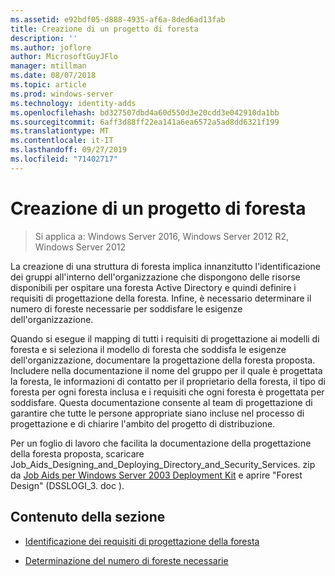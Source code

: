 ```yaml
---
ms.assetid: e92bdf05-d888-4935-af6a-8ded6ad13fab
title: Creazione di un progetto di foresta
description: ''
ms.author: joflore
author: MicrosoftGuyJFlo
manager: mtillman
ms.date: 08/07/2018
ms.topic: article
ms.prod: windows-server
ms.technology: identity-adds
ms.openlocfilehash: bd327507dbd4a60d550d3e20cdd3e042910da1bb
ms.sourcegitcommit: 6aff3d88ff22ea141a6ea6572a5ad8dd6321f199
ms.translationtype: MT
ms.contentlocale: it-IT
ms.lasthandoff: 09/27/2019
ms.locfileid: "71402717"
---
```

# <a name="creating-a-forest-design"></a>Creazione di un progetto di foresta

>Si applica a: Windows Server 2016, Windows Server 2012 R2, Windows Server 2012

La creazione di una struttura di foresta implica innanzitutto l'identificazione dei gruppi all'interno dell'organizzazione che dispongono delle risorse disponibili per ospitare una foresta Active Directory e quindi definire i requisiti di progettazione della foresta. Infine, è necessario determinare il numero di foreste necessarie per soddisfare le esigenze dell'organizzazione.  
  
Quando si esegue il mapping di tutti i requisiti di progettazione ai modelli di foresta e si seleziona il modello di foresta che soddisfa le esigenze dell'organizzazione, documentare la progettazione della foresta proposta. Includere nella documentazione il nome del gruppo per il quale è progettata la foresta, le informazioni di contatto per il proprietario della foresta, il tipo di foresta per ogni foresta inclusa e i requisiti che ogni foresta è progettata per soddisfare. Questa documentazione consente al team di progettazione di garantire che tutte le persone appropriate siano incluse nel processo di progettazione e di chiarire l'ambito del progetto di distribuzione.  
  
Per un foglio di lavoro che facilita la documentazione della progettazione della foresta proposta, scaricare Job_Aids_Designing_and_Deploying_Directory_and_Security_Services. zip da [Job Aids per Windows Server 2003 Deployment Kit](https://go.microsoft.com/fwlink/?LinkID=102558) e aprire "Forest Design" (DSSLOGI_3. doc ).  
  
## <a name="in-this-section"></a>Contenuto della sezione  
  
- [Identificazione dei requisiti di progettazione della foresta](../../ad-ds/plan/Identifying-Forest-Design-Requirements.md)  
  
- [Determinazione del numero di foreste necessarie](../../ad-ds/plan/Determining-the-Number-of-Forests-Required.md)  
